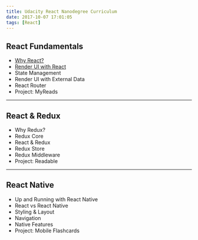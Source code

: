 ```yaml
---
title: Udacity React Nanodegree Curriculum
date: 2017-10-07 17:01:05
tags: [React]
---
```


## React Fundamentals

- [Why React?](/2017/10/07/react-why-react)
- [Render UI with React](/2017/10/08/react-render-ui-with-react)
- State Management
- Render UI with External Data
- React Router
- Project: MyReads

---

## React & Redux

- Why Redux?
- Redux Core
- React & Redux
- Redux Store
- Redux Middleware
- Project: Readable

---

## React Native

- Up and Running with React Native
- React vs React Native
- Styling & Layout
- Navigation
- Native Features
- Project: Mobile Flashcards

